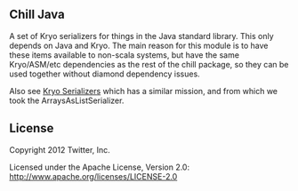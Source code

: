 ## Chill Java

A set of Kryo serializers for things in the Java standard library. This only depends on Java and
Kryo. The main reason for this module is to have these items available to non-scala systems, but
have the same Kryo/ASM/etc dependencies as the rest of the chill package, so they can be used
together without diamond dependency issues.

Also see [Kryo Serializers](https://github.com/magro/kryo-serializers) which has a similar mission,
and from which we took the ArraysAsListSerializer.

## License

Copyright 2012 Twitter, Inc.

Licensed under the Apache License, Version 2.0: http://www.apache.org/licenses/LICENSE-2.0
